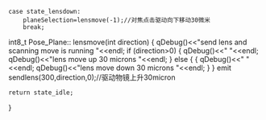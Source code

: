     case state_lensdown:
        planeSelection=lensmove(-1);//对焦点击驱动向下移动30微米
        break;



  int8_t Pose_Plane:: lensmove(int direction)
{
    qDebug()<<"send lens and scanning move is running "<<endl;
    if (direction>0)
    {
        qDebug()<<" "<<endl;
        qDebug()<<"lens move  up   30 microns "<<endl;
    }
    else {
        {
            qDebug()<<" "<<endl;
            qDebug()<<"lens move down  30 microns "<<endl;
        }
    }
    emit sendlens(300,direction,0);//驱动物镜上升30micron

    return state_idle;
}
